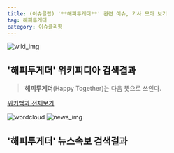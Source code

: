 ```yaml
---
title: (이슈클립) '**해피투게더**' 관련 이슈, 기사 모아 보기
tag: 해피투게더
category: 이슈클리핑
---
```

![wiki_img](https://user-images.githubusercontent.com/42597476/44503234-41136a80-a6d0-11e8-9071-6fc6418eafe4.png)
## **'**해피투게더**'** 위키피디아 검색결과
>**해피투게더**(Happy Together)는 다음 뜻으로 쓰인다.

<a href="https://ko.wikipedia.org/wiki/해피투게더" target="_blank">위키백과 전체보기</a>

![wordcloud](https://s3.ap-northeast-2.amazonaws.com/lyrics101-wordcloud/2018-09-21-1537465541.png)
![news_img](https://user-images.githubusercontent.com/42597476/44507050-1206f400-a6e4-11e8-8d98-7ffbfebb353f.png)
## **'**해피투게더**'** 뉴스속보 검색결과

